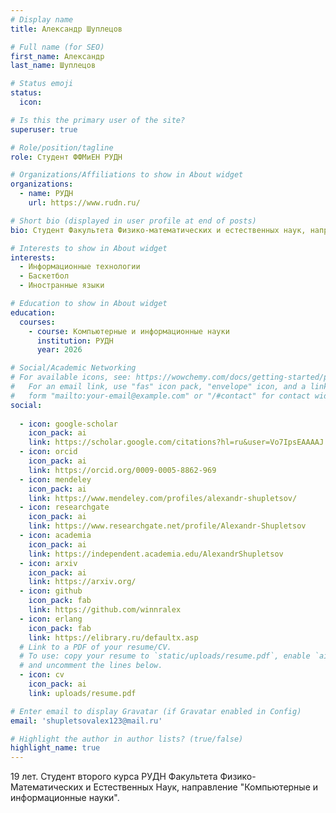 ```yaml
---
# Display name
title: Александр Шуплецов

# Full name (for SEO)
first_name: Александр
last_name: Шуплецов

# Status emoji
status:
  icon: 

# Is this the primary user of the site?
superuser: true

# Role/position/tagline
role: Студент ФФМиЕН РУДН

# Organizations/Affiliations to show in About widget
organizations:
  - name: РУДН
    url: https://www.rudn.ru/

# Short bio (displayed in user profile at end of posts)
bio: Студент Факультета Физико-математических и естественных наук, направление "Компьютерные и информационные науки". 

# Interests to show in About widget
interests:
  - Информационные технологии
  - Баскетбол
  - Иностранные языки

# Education to show in About widget
education:
  courses:
    - course: Компьютерные и информационные науки
      institution: РУДН
      year: 2026

# Social/Academic Networking
# For available icons, see: https://wowchemy.com/docs/getting-started/page-builder/#icons
#   For an email link, use "fas" icon pack, "envelope" icon, and a link in the
#   form "mailto:your-email@example.com" or "/#contact" for contact widget.
social:
 
  - icon: google-scholar
    icon_pack: ai
    link: https://scholar.google.com/citations?hl=ru&user=Vo7IpsEAAAAJ
  - icon: orcid
    icon_pack: ai
    link: https://orcid.org/0009-0005-8862-969
  - icon: mendeley
    icon_pack: ai
    link: https://www.mendeley.com/profiles/alexandr-shupletsov/
  - icon: researchgate
    icon_pack: ai
    link: https://www.researchgate.net/profile/Alexandr-Shupletsov
  - icon: academia
    icon_pack: ai
    link: https://independent.academia.edu/AlexandrShupletsov
  - icon: arxiv
    icon_pack: ai
    link: https://arxiv.org/
  - icon: github
    icon_pack: fab
    link: https://github.com/winnralex
  - icon: erlang
    icon_pack: fab
    link: https://elibrary.ru/defaultx.asp
  # Link to a PDF of your resume/CV.
  # To use: copy your resume to `static/uploads/resume.pdf`, enable `ai` icons in `params.yaml`,
  # and uncomment the lines below.
  - icon: cv
    icon_pack: ai
    link: uploads/resume.pdf

# Enter email to display Gravatar (if Gravatar enabled in Config)
email: 'shupletsovalex123@mail.ru'

# Highlight the author in author lists? (true/false)
highlight_name: true
---
```


19 лет. Студент второго курса РУДН Факультета Физико-Математических и Естественных Наук, направление "Компьютерные и информационные науки". 
